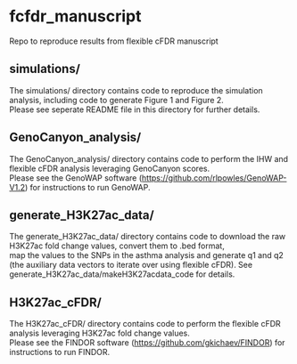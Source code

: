 # fcfdr_manuscript
Repo to reproduce results from flexible cFDR manuscript

## simulations/

The simulations/ directory contains code to reproduce the simulation analysis, including code to generate Figure 1 and Figure 2.  
Please see seperate README file in this directory for further details. 

## GenoCanyon_analysis/

The GenoCanyon_analysis/ directory contains code to perform the IHW and flexible cFDR analysis leveraging GenoCanyon scores.  
Please see the GenoWAP software (https://github.com/rlpowles/GenoWAP-V1.2) for instructions to run GenoWAP. 

## generate_H3K27ac_data/

The generate_H3K27ac_data/ directory contains code to download the raw H3K27ac fold change values, convert them to .bed format,  
map the values to the SNPs in the asthma analysis and generate q1 and q2 (the auxiliary data vectors to iterate over using flexible cFDR). 
See generate_H3K27ac_data/makeH3K27acdata_code for details. 

## H3K27ac_cFDR/

The H3K27ac_cFDR/ directory contains code to perform the flexible cFDR analysis leveraging H3K27ac fold change values.  
Please see the FINDOR software (https://github.com/gkichaev/FINDOR) for instructions to run FINDOR. 


